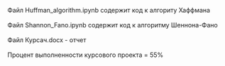 Файл Huffman_algorithm.ipynb содержит код к алгориту Хаффмана<br><br>
Файл Shannon_Fano.ipynb содержит код к алгоритму Шеннона-Фано<br><br>
Файл Курсач.docx - отчет<br><br>
Процент выполненности курсового проекта = 55%
